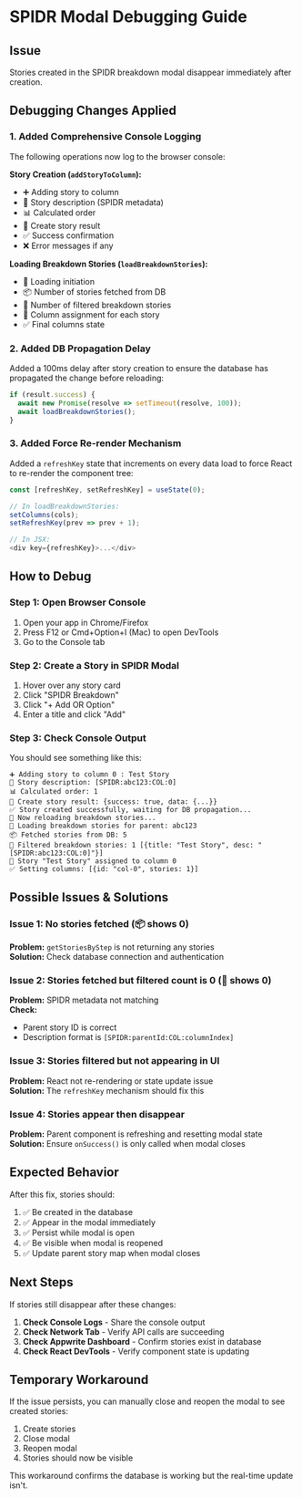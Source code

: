 # SPIDR Modal Debugging Guide

## Issue
Stories created in the SPIDR breakdown modal disappear immediately after creation.

## Debugging Changes Applied

### 1. Added Comprehensive Console Logging

The following operations now log to the browser console:

**Story Creation (`addStoryToColumn`):**
- ➕ Adding story to column
- 📝 Story description (SPIDR metadata)
- 📊 Calculated order
- 💾 Create story result
- ✅ Success confirmation
- ❌ Error messages if any

**Loading Breakdown Stories (`loadBreakdownStories`):**
- 🔄 Loading initiation
- 📦 Number of stories fetched from DB
- 🎯 Number of filtered breakdown stories
- 📍 Column assignment for each story
- ✅ Final columns state

### 2. Added DB Propagation Delay

Added a 100ms delay after story creation to ensure the database has propagated the change before reloading:

```typescript
if (result.success) {
  await new Promise(resolve => setTimeout(resolve, 100));
  await loadBreakdownStories();
}
```

### 3. Added Force Re-render Mechanism

Added a `refreshKey` state that increments on every data load to force React to re-render the component tree:

```typescript
const [refreshKey, setRefreshKey] = useState(0);

// In loadBreakdownStories:
setColumns(cols);
setRefreshKey(prev => prev + 1);

// In JSX:
<div key={refreshKey}>...</div>
```

## How to Debug

### Step 1: Open Browser Console
1. Open your app in Chrome/Firefox
2. Press F12 or Cmd+Option+I (Mac) to open DevTools
3. Go to the Console tab

### Step 2: Create a Story in SPIDR Modal
1. Hover over any story card
2. Click "SPIDR Breakdown"
3. Click "+ Add OR Option"
4. Enter a title and click "Add"

### Step 3: Check Console Output

You should see something like this:

```
➕ Adding story to column 0 : Test Story
📝 Story description: [SPIDR:abc123:COL:0]
📊 Calculated order: 1
💾 Create story result: {success: true, data: {...}}
✅ Story created successfully, waiting for DB propagation...
🔄 Now reloading breakdown stories...
🔄 Loading breakdown stories for parent: abc123
📦 Fetched stories from DB: 5
🎯 Filtered breakdown stories: 1 [{title: "Test Story", desc: "[SPIDR:abc123:COL:0]"}]
📍 Story "Test Story" assigned to column 0
✅ Setting columns: [{id: "col-0", stories: 1}]
```

## Possible Issues & Solutions

### Issue 1: No stories fetched (📦 shows 0)
**Problem:** `getStoriesByStep` is not returning any stories  
**Solution:** Check database connection and authentication

### Issue 2: Stories fetched but filtered count is 0 (🎯 shows 0)
**Problem:** SPIDR metadata not matching  
**Check:** 
- Parent story ID is correct
- Description format is `[SPIDR:parentId:COL:columnIndex]`

### Issue 3: Stories filtered but not appearing in UI
**Problem:** React not re-rendering or state update issue  
**Solution:** The `refreshKey` mechanism should fix this

### Issue 4: Stories appear then disappear
**Problem:** Parent component is refreshing and resetting modal state  
**Solution:** Ensure `onSuccess()` is only called when modal closes

## Expected Behavior

After this fix, stories should:
1. ✅ Be created in the database
2. ✅ Appear in the modal immediately
3. ✅ Persist while modal is open
4. ✅ Be visible when modal is reopened
5. ✅ Update parent story map when modal closes

## Next Steps

If stories still disappear after these changes:

1. **Check Console Logs** - Share the console output
2. **Check Network Tab** - Verify API calls are succeeding
3. **Check Appwrite Dashboard** - Confirm stories exist in database
4. **Check React DevTools** - Verify component state is updating

## Temporary Workaround

If the issue persists, you can manually close and reopen the modal to see created stories:
1. Create stories
2. Close modal
3. Reopen modal
4. Stories should now be visible

This workaround confirms the database is working but the real-time update isn't.
